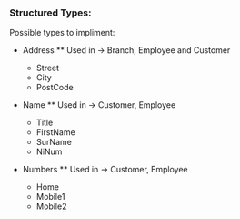 ### Structured Types:
Possible types to impliment:
- Address ** Used in -> Branch, Employee and Customer  
    - Street 
    - City
    - PostCode
  
- Name ** Used in -> Customer, Employee
    - Title
    - FirstName
    - SurName
    - NiNum

- Numbers ** Used in -> Customer, Employee
    - Home
    - Mobile1
    - Mobile2
